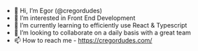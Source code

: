 - 👋 Hi, I’m Egor (@cregordudes)
- 👀 I’m interested in Front End Development
- 🌱 I’m currently learning to efficiently use React & Typescript
- 💞️ I’m looking to collaborate on a daily basis with a great team
- 📫 How to reach me  - https://cregordudes.com/

<!---
cregordudes/cregordudes is a ✨ special ✨ repository because its `README.md` (this file) appears on your GitHub profile.
You can click the Preview link to take a look at your changes.
--->

